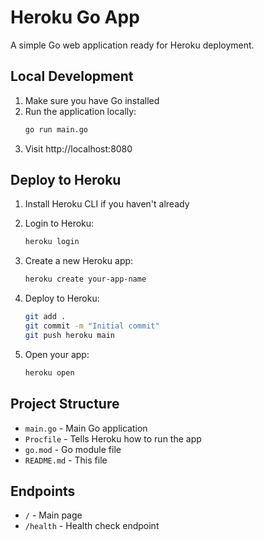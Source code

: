 # Heroku Go App

A simple Go web application ready for Heroku deployment.

## Local Development

1. Make sure you have Go installed
2. Run the application locally:
   ```bash
   go run main.go
   ```
3. Visit http://localhost:8080

## Deploy to Heroku

1. Install Heroku CLI if you haven't already
2. Login to Heroku:
   ```bash
   heroku login
   ```

3. Create a new Heroku app:
   ```bash
   heroku create your-app-name
   ```

4. Deploy to Heroku:
   ```bash
   git add .
   git commit -m "Initial commit"
   git push heroku main
   ```

5. Open your app:
   ```bash
   heroku open
   ```

## Project Structure

- `main.go` - Main Go application
- `Procfile` - Tells Heroku how to run the app
- `go.mod` - Go module file
- `README.md` - This file

## Endpoints

- `/` - Main page
- `/health` - Health check endpoint 
